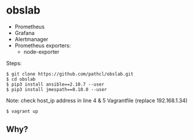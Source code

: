 # obslab

- Prometheus
- Grafana
- Alertmanager
- Prometheus exporters:
    - node-exporter

Steps:

    $ git clone https://github.com/pathcl/obslab.git
    $ cd obslab
    $ pip3 install ansible==2.10.7 --user
    $ pip3 install jmespath==0.10.0 --user

Note: check host_ip address in line 4 & 5 Vagrantfile (replace 192.168.1.34)

    $ vagrant up

## Why?

